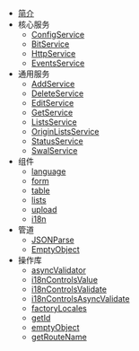 * [简介](/)
* 核心服务
    * [ConfigService](base/configService)
    * [BitService](base/bitService)
    * [HttpService](base/httpService)
    * [EventsService](base/eventsService)
* 通用服务
    * [AddService](common/AddService)
    * [DeleteService](common/DeleteService)
    * [EditService](common/EditService)
    * [GetService](common/GetService)
    * [ListsService](common/ListsService)
    * [OriginListsService](common/OriginListsService)
    * [StatusService](common/StatusService)
    * [SwalService](common/SwalService)
* 组件
    * [language](plugin/language)
    * [form](plugin/form)
    * [table](plugin/table)
    * [lists](plugin/lists)
    * [upload](plugin/upload)
    * [i18n](plugin/i18n)
* 管道
    * [JSONParse](pipe/jSONParse)
    * [EmptyObject](pipe/emptyObject)
* 操作库
    * [asyncValidator](operate/asyncValidator)
    * [i18nControlsValue](operate/i18nControlsValue)
    * [i18nControlsValidate](operate/i18nControlsValidate)
    * [i18nControlsAsyncValidate](operate/i18nControlsAsyncValidate)
    * [factoryLocales](operate/factoryLocales)
    * [getId](operate/getId)
    * [emptyObject](operate/emptyObject)
    * [getRouteName](operate/getRouteName)
